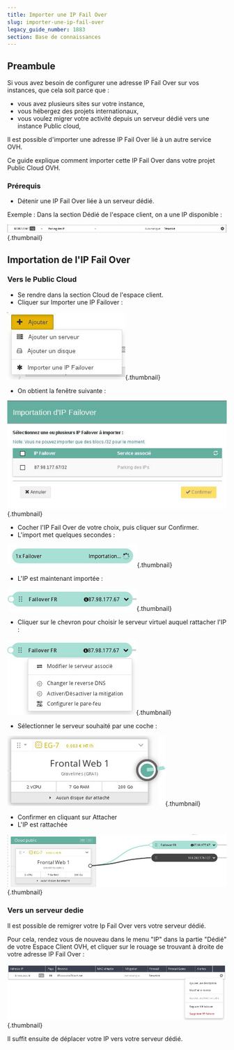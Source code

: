 ```yaml
---
title: Importer une IP Fail Over
slug: importer-une-ip-fail-over
legacy_guide_number: 1883
section: Base de connaissances
---
```



## Preambule
Si vous avez besoin de configurer une adresse IP Fail Over sur vos instances, que cela soit parce que :

- vous avez plusieurs sites sur votre instance,
- vous hébergez des projets internationaux,
- vous voulez migrer votre activité depuis un serveur dédié vers une instance Public cloud,

Il est possible d'importer une adresse IP Fail Over lié à un autre service OVH.

Ce guide explique comment importer cette IP Fail Over dans votre projet Public Cloud OVH.


### Prérequis
- Détenir une IP Fail Over liée à un serveur dédié.

Exemple : Dans la section Dédié de l'espace client, on a une IP disponible :


![public-cloud](images/2817.png){.thumbnail}


## Importation de l'IP Fail Over

### Vers le Public Cloud
- Se rendre dans la section Cloud de l'espace client.
- Cliquer sur Importer une IP Failover :


![public-cloud](images/2818.png){.thumbnail}

- On obtient la fenêtre suivante :


![public-cloud](images/2819.png){.thumbnail}

- Cocher l'IP Fail Over de votre choix, puis cliquer sur Confirmer.
- L'import met quelques secondes :


![public-cloud](images/3810.png){.thumbnail}

- L'IP est maintenant importée :


![public-cloud](images/3811.png){.thumbnail}

- Cliquer sur le chevron pour choisir le serveur virtuel auquel rattacher l'IP :


![public-cloud](images/3812.png){.thumbnail}

- Sélectionner le serveur souhaité par une coche :


![public-cloud](images/3813.png){.thumbnail}

- Confirmer en cliquant sur Attacher
- L'IP est rattachée


![public-cloud](images/3814.png){.thumbnail}


### Vers un serveur dedie
Il est possible de remigrer votre Ip Fail Over vers votre serveur dédié.

Pour cela, rendez vous de nouveau dans le menu "IP" dans la partie "Dédié" de votre Espace Client OVH, et cliquer sur le rouage se trouvant à droite de votre adresse IP Fail Over :


![public-cloud](images/3300.png){.thumbnail}

Il suffit ensuite de déplacer votre IP vers votre serveur dédié.